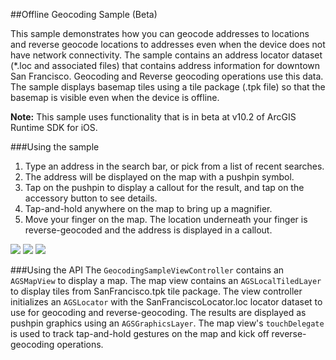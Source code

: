 ##Offline Geocoding Sample (Beta)

This sample demonstrates how you can geocode addresses to locations and reverse geocode locations to addresses even when the device
does not have network connectivity. The sample  contains an address locator dataset (*.loc and associated files) that
contains address information for downtown San Francisco. Geocoding and Reverse geocoding operations use this data.
The sample displays basemap tiles using a tile package (.tpk file) so that the basemap
is visible even when the device is offline.

**Note:** This sample uses functionality that is in beta at v10.2 of ArcGIS Runtime SDK for iOS.


###Using the sample
1. Type an address in the search bar, or pick from a list of recent searches. 
2. The address will be displayed on the map with a pushpin symbol. 
3. Tap on the pushpin to display a callout for the result, and tap on the accessory button to see details.
4. Tap-and-hold anywhere on the map to bring up a magnifier. 
5. Move your finger on the map. The location underneath your finger
is reverse-geocoded and the address is displayed in a callout.

![](/image.png)
![](/image2.png)
![](/image3.png)


###Using the API
The <code>GeocodingSampleViewController</code> contains an <code>AGSMapView</code> to display a map.
The map view contains an <code>AGSLocalTiledLayer</code> to display tiles from SanFrancisco.tpk tile package. The
view controller initializes an <code>AGSLocator</code> with the SanFranciscoLocator.loc locator dataset to use for geocoding and reverse-geocoding.
The results are displayed as pushpin graphics using an <code>AGSGraphicsLayer</code>.
The map view's <code>touchDelegate</code> is used to track tap-and-hold gestures on the map and kick off reverse-geocoding operations.
